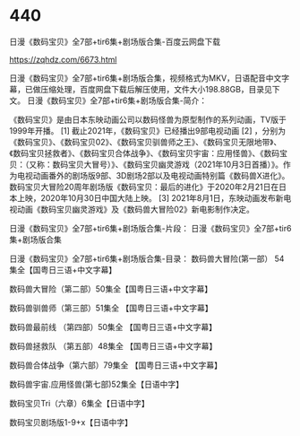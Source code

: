 # 440
日漫《数码宝贝》全7部+tir6集+剧场版合集-百度云网盘下载

https://zqhdz.com/6673.html

日漫《数码宝贝》全7部+tir6集+剧场版合集，视频格式为MKV，日语配音中文字幕，已做压缩处理，百度网盘下载后解压使用，文件大小198.88GB，目录见下文。
日漫《数码宝贝》全7部+tir6集+剧场版合集-简介：

《数码宝贝》是由日本东映动画公司以数码怪兽为原型制作的系列动画，TV版于1999年开播。 [1]
截止2021年，《数码宝贝》已经播出9部电视动画 [2] ，分别为《数码宝贝》、《数码宝贝02》、《数码宝贝驯兽师之王》、《数码宝贝无限地带》、《数码宝贝拯救者》、《数码宝贝合体战争》、《数码宝贝宇宙：应用怪兽》、《数码宝贝：（又称：数码宝贝大冒号）》、《数码宝贝幽灵游戏（2021年10月3日首播）》。作为电视动画番外的剧场版9部、3D剧场2部以及电视动画特别篇《数码兽X进化》。
数码宝贝大冒险20周年剧场版《数码宝贝：最后的进化》于2020年2月21日在日本上映，2020年10月30日中国大陆上映。 [3]
2021年8月1日，东映动画发布新电视动画《数码宝贝幽灵游戏》及《数码兽大冒险02》新电影制作决定。

日漫《数码宝贝》全7部+tir6集+剧场版合集-片段：
日漫《数码宝贝》全7部+tir6集+剧场版合集

日漫《数码宝贝》全7部+tir6集+剧场版合集-目录：
数码兽大冒险(第一部） 54集全【国粤日三语+中文字幕】

数码兽大冒险（第二部）50集全【国粤日三语+中文字幕】

数码兽驯兽师（第三部）51集全 【国粤日三语+中文字幕】

数码兽最前线 （第四部）50集全 【国粤日三语+中文字幕】

数码兽拯救队 （第五部）48集全 【国粤日三语+中文字幕】

数码兽合体战争（第六部）79集全 【国粤日三语+中文字幕】

数码兽宇宙.应用怪兽(第七部)52集全【日语中字】

数码宝贝Tri（六章）6集全【日语中字】

数码宝贝剧场版1-9+x【日语中字】
